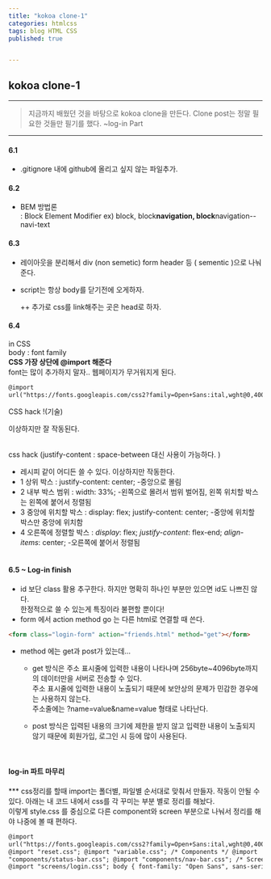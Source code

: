 ```yaml
---
title: "kokoa clone-1"
categories: htmlcss
tags: blog HTML CSS
published: true


---
```


## kokoa clone-1

---

<!-- prettier-ignore-start -->

> 지금까지 배웠던 것을 바탕으로 kokoa clone을 만든다.
> Clone post는 정말 필요한 것들만 필기를 했다.
> ~log-in Part

---

#### 6.1

- .gitignore 내에 github에 올리고 싶지 않는 파일추가.

#### 6.2

- BEM 방법론 <br/>
  : Block Element Modifier ex) block, block**navigation, block**navigation--navi-text

#### 6.3

- 레이아웃을 분리해서 div (non semetic) form header 등 ( sementic )으로 나눠준다.
- script는 항상 body를 닫기전에 오게하자.

  ++ 추가로 css를 link해주는 곳은 head로 하자.

#### 6.4

in CSS <br/>
body : font family <br/>
**CSS 가장 상단에 @import 해준다** <br/>
font는 많이 추가하지 말자.. 웹페이지가 무거워지게 된다. <br/>

```html
@import
url("https://fonts.googleapis.com/css2?family=Open+Sans:ital,wght@0,400;1,600&display=swap");
```

CSS hack !(기술)

이상하지만 잘 작동된다. <br/><br/>

css hack (justify-content : space-between 대신 사용이 가능하다. )

- 레시피 같이 어디든 쓸 수 있다. 이상하지만 작동한다.
- 1 상위 박스 : justify-content: center; -중앙으로 몰림
- 2 내부 박스 범위 : width: 33%; -왼쪽으로 몰려서 범위 벌어짐, 왼쪽 위치할 박스는 왼쪽에 붙어서 정렬됨
- 3 중앙에 위치할 박스 : display: flex; justify-content: center; -중앙에 위치할 박스만 중앙에 위치함
- 4 오른쪽에 정렬할 박스 : _display_: flex; _justify-content_: flex-end; _align-items_: center; -오른쪽에 붙어서 정렬됨<br/><br/>

#### 6.5 ~ Log-in finish

- id 보단 class 활용 추구한다. 하지만 명확히 하나인 부분만 있으면 id도 나쁘진 않다. <br/>
  한정적으로 쓸 수 있는게 특징이라 불편할 뿐이다! <br/>
- form 에서 action method go 는 다른 html로 연결할 때 쓴다. <br/>

```html
<form class="login-form" action="friends.html" method="get"></form>
```

- method 에는 get과 post가 있는데... <br/>

  - get 방식은 주소 표시줄에 입력한 내용이 나타나며 256byte~4096byte까지의 데이터만을 서버로 전송할 수 있다.<br/>
    주소 표시줄에 입력한 내용이 노출되기 때문에 보안상의 문제가 민감한 경우에는 사용하지 않는다.<br/>
    주소줄에는 ?name=value&name=value 형태로 나타난다.

  - post 방식은 입력된 내용의 크기에 제한을 받지 않고 입력한 내용이 노출되지 않기 때문에 회원가입, 로그인 시 등에 많이 사용된다.

<br/>

#### log-in 파트 마무리

\*\*\* css정리를 할때 import는 폴더별, 파일별 순서대로 맞춰서 만들자. 작동이 안될 수 있다.
아래는 내 코드 내에서 css를 각 꾸미는 부분 별로 정리를 해놨다. <br/>
이렇게 style.css 를 중심으로 다른 component와 screen 부분으로 나눠서 정리를 해야
나중에 볼 때 편하다.

```html
@import
url("https://fonts.googleapis.com/css2?family=Open+Sans:ital,wght@0,400;1,600&display=swap");
@import "reset.css"; @import "variable.css"; /* Components */ @import
"components/status-bar.css"; @import "components/nav-bar.css"; /* Screens */
@import "screens/login.css"; body { font-family: "Open Sans", sans-serif; }
```

  <!-- prettier-ignore-end -->
